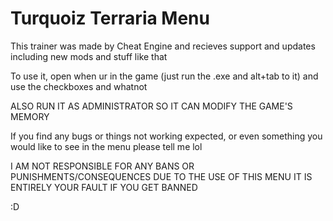 # Turquoiz Terraria Menu
This trainer was made by Cheat Engine and recieves support and updates including new mods and stuff like that

To use it, open when ur in the game (just run the .exe and alt+tab to it) and use the checkboxes and whatnot

ALSO RUN IT AS ADMINISTRATOR SO IT CAN MODIFY THE GAME'S MEMORY

If you find any bugs or things not working expected, or even something you would like to see in the menu please tell me lol

I AM NOT RESPONSIBLE FOR ANY BANS OR PUNISHMENTS/CONSEQUENCES DUE TO THE USE OF THIS MENU IT IS ENTIRELY YOUR FAULT IF YOU GET BANNED

:D
